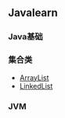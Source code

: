 ## Javalearn

### Java基础

### 集合类
- [ArrayList](src/main/java/cn/mesie/dataStructure/list/ArrayList.java)
- [LinkedList](src/main/java/cn/mesie/dataStructure/list/LinkedList.java)
### JVM

